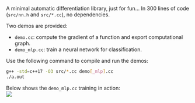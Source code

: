 
A minimal automatic differentiation library, just for fun...
In 300 lines of code (`src/nn.h` and `src/*.cc`), no dependencies. 

Two demos are provided: 
- `demo.cc`: compute the gradient of a function and export computational graph.
- `demo_mlp.cc`: train a neural network for classification.

Use the following command to compile and run the demos:
```sh
g++ -std=c++17 -O3 src/*.cc demo[_mlp].cc
./a.out
```

Below shows the `demo_mlp.cc` training in action:  
![](https://limengxun-imagebed.oss-cn-wuhan-lr.aliyuncs.com/pic/mgrad_sample.gif)
